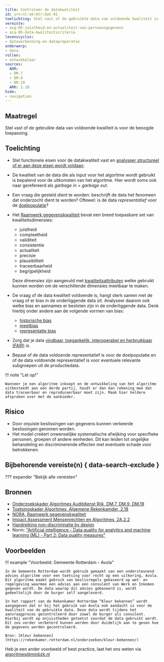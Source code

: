 ```yaml
---
title: Controleer de datakwaliteit
id: urn:nl:ak:mtr:dat-01
toelichting: Stel vast of de gebruikte data van voldoende kwaliteit is voor de beoogde toepassing.
vereiste:
- avg-05-juistheid-en-actualiteit-van-persoonsgegevens
- aia-05-data-kwaliteitscriteria
levenscyclus:
- dataverkenning-en-datapreparatie
onderwerp:
- data
rollen:
- ontwikkelaar
sources:
  ADR: 
  - DM.7
  - DM.9
  - DM.19
  ARK: 2.18
hide:
- navigation
---
```


<!-- tags -->

## Maatregel
Stel vast of de gebruikte data van voldoende kwaliteit is voor de beoogde toepassing.

## Toelichting

- Stel functionele eisen voor de datakwaliteit vast en [analyseer structureel of er aan deze eisen wordt voldaan](7-mon-05-evalueer-bij-veranderingen-in-data.md). 
- De kwaliteit van de data die als input voor het algoritme wordt gebruikt is bepalend voor de uitkomsten van het algoritme. Hier wordt soms ook naar gerefereerd als *garbage in = garbage out*. 
- Een vraag die gesteld dient te worden: beschrijft de data het fenomeen dat onderzocht dient te worden? Oftewel: is de data _representatief_ voor de [doelpopulatie](1-pba-02-formuleren-doelstelling.md)?
- Het [Raamwerk gegevenskwaliteit](https://www.noraonline.nl/wiki/Raamwerk_gegevenskwaliteit) bevat een breed toepasbare set van kwaliteitsdimensies:

    - juistheid
    - compleetheid
    - validiteit
    - consistentie
    - actualiteit
    - precisie
    - plausibiliteit
    - traceerbaarheid
    - begrijpelijkheid

    Deze dimensies zijn aangevuld met [kwaliteitsattributen](https://www.noraonline.nl/wiki/Raamwerk_gegevenskwaliteit/Kwaliteitsattributen) welke gebruikt kunnen worden om de verschillende dimensies meetbaar te maken. 

- De vraag of de data kwaliteit voldoende is, hangt sterk samen met de vraag of er bias in de onderliggende data zit. Analyseer daarom ook welke bias en aannames er besloten zijn in de onderliggende data. Denk hierbij onder andere aan de volgende vormen van bias:

    - [historische bias](../../onderwerpen/bias-en-non-discriminatie.md#herken-bias)
    - [meetbias](../../onderwerpen/bias-en-non-discriminatie.md#herken-bias)
    - [representatie bias](../../onderwerpen/bias-en-non-discriminatie.md#herken-bias)

- Zorg dat je data [vindbaar, toegankelijk, interoperabel en herbruikbaar (FAIR)](3-dat-13-fair-data.md) is.

- Bepaal of de data voldoende representatief is voor de doelpopulatie en of de data voldoende representatief is voor eventuele relevante subgroepen uit de productiedata. 

!!! note "Let op!"

    Wanneer je een algoritme inkoopt en de ontwikkeling van het algoritme uitbesteedt aan een derde partij, houdt er dan dan rekening mee dat data traceerbaar en reproduceerbaar moet zijn. Maak hier heldere afspraken over met de aanbieder. 

## Risico
- Door onjuiste beslissingen van gegevens kunnen verkeerde beslissingen genomen worden. 
- Het model creëert onwenselijke systematische afwijking voor specifieke personen, groepen of andere eenheden. Dit kan leiden tot ongelijke behandeling en discriminerende effecten met eventuele schade voor betrokkenen.


## Bijbehorende vereiste(n) { data-search-exclude }
??? expander "Bekijk alle vereisten"
    <!-- list_vereisten_on_maatregelen_page -->

## Bronnen
- [Onderzoekskader Algoritmes Auditdienst Rijk, DM.7, DM.9, DM.19](https://www.rijksoverheid.nl/documenten/rapporten/2023/07/11/onderzoekskader-algoritmes-adr-2023)
- [Toetsingskader Algoritmes, Algemene Rekenkamder, 2.18](https://www.rekenkamer.nl/onderwerpen/algoritmes/documenten/publicaties/2024/05/15/het-toetsingskader-aan-de-slag)
- [NORA, Raamwerk gegevenskwaliteit](https://www.noraonline.nl/wiki/Raamwerk_gegevenskwaliteit)
- [Impact Assessment Mensenrechten en Algoritmes, 2A.2.2](../hulpmiddelen/IAMA.md)
- [Handreiking non-discriminatie by design](https://www.rijksoverheid.nl/documenten/rapporten/2021/06/10/handreiking-non-discriminatie-by-design)
- Norm: ["Artificial intelligence - Data quality for analytics and machine learning (ML) - Part 2: Data quality measures"](https://www.nen.nl/iso-iec-5259-2-2024-en-331171)

## Voorbeelden

!!! example "Voorbeeld: Gemeente Rotterdam - Avola"
	

	In de Gemeente Rotterdam wordt gebruik gemaakt van een ondersteunend advies algoritme voor een toetsing voor recht op een uitkering, Avola. Dit algoritme maakt gebruik van beslisregels gebaseerd op wet- en regelgeving waarmee een advies aan een consulent van Werk en Inkomen gegeven wordt. De data waarop dit advies gebaseerd is, wordt gedeeltelijk door de burger zelf aangeleverd.
 
	In het rapport van de Rekenkamer Rotterdam “Kleur bekennen” wordt aangegeven dat er bij het gebruik van Avola ook aandacht is voor de kwaliteit van de gebruikte data. Deze data wordt tijdens het aanvraagproces gecontroleerd door zowel de burger als consulent. Hierbij wordt op onjuistheden getoetst voordat de data gebruikt wordt. Dit zou verder verbeterd kunnen worden door duidelijk aan te geven hoe de gegevens worden gecontroleerd.
	
	Bron: [Kleur bekennen](https://rekenkamer.rotterdam.nl/onderzoeken/kleur-bekennen/)

Heb je een ander voorbeeld of best practice, laat het ons weten via [algoritmes@minbzk.nl](mailto:algoritmes@minbzk.nl) 

